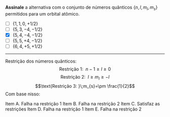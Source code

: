 **Assinale** a alternativa com o conjunto de números quânticos $\{ n, l, m_l, m_s \}$ permitidos para um orbital atômico.

- [ ] $\{ 1, 1,  0, +1/2 \}$
- [ ] $\{ 5, 3, -4, -1/2 \}$
- [x] $\{ 5, 4, -4, -1/2 \}$
- [ ] $\{ 5, 5, +4, -1/2 \}$
- [ ] $\{ 6, 4, +5, +1/2 \}$

---

Restrição dos números quânticos:
$$\text{Restrição 1: }\;n-1\ge l\ge0$$
$$\text{Restrição 2: }\;l\ge m_l\ge -l$$
$$\text{Restrição 3: }\;m_{s}=\pm \frac{1}{2}$$
Com base nisso:

Item A. Falha na restrição 1
Item B. Falha na restrição 2
Item C. Satisfaz as restrições
Item D. Falha na restrição 1
Item E. Falha na restrição 2
